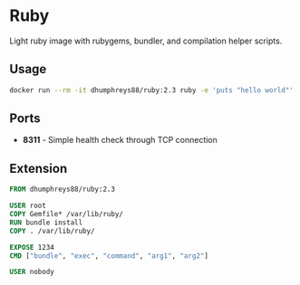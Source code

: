 # Ruby

Light ruby image with rubygems, bundler, and compilation helper scripts.

## Usage

```bash
docker run --rm -it dhumphreys88/ruby:2.3 ruby -e 'puts "hello world"'
```

## Ports

- __8311__ - Simple health check through TCP connection

## Extension

```dockerfile
FROM dhumphreys88/ruby:2.3

USER root
COPY Gemfile* /var/lib/ruby/
RUN bundle install
COPY . /var/lib/ruby/

EXPOSE 1234
CMD ["bundle", "exec", "command", "arg1", "arg2"]

USER nobody
```
